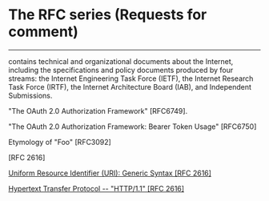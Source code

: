 # The RFC series (Requests for comment)

---
contains technical and organizational documents about the Internet, including the specifications and policy documents produced by four streams: the Internet Engineering Task Force (IETF), the Internet Research Task Force (IRTF), the Internet Architecture Board (IAB), and Independent Submissions.


"The OAuth 2.0 Authorization
   Framework" [RFC6749].
   
   "The OAuth 2.0 Authorization Framework: Bearer Token Usage" [RFC6750] 
   
   Etymology of "Foo" [RFC3092]
   
 [RFC 2616]
   
[Uniform Resource Identifier (URI): Generic Syntax [RFC 2616]](https://tools.ietf.org/html/rfc3986#section-2)

[Hypertext Transfer Protocol -- "HTTP/1.1" [RFC 2616]](https://tools.ietf.org/html/rfc2616)
